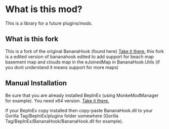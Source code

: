 # What is this mod?
This is a library for a future plugins/mods.

## What is this fork
This is a fork of the original BananaHook (found here) [Take it there.](https://github.com/RusJJ/BananaHook) this fork is a edited version of bananahook edited to add support for beach map basement map and clouds map in the eJoinedMap in BananaHook.Utils (if you dont understand it means support for more maps)

## Manual Installation
Be sure that you are already installed BepInEx (using MonkeModManager for example). You need x64 version. [Take it there.](https://github.com/BepInEx/BepInEx/releases)

If your BepInEx copy installed then copy-paste BananaHook.dll to your Gorilla Tag/BepInEx/plugins folder somewhere (Gorilla Tag/BepInEx/BananaHook/BananaHook.dll for example).
